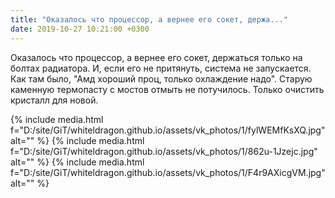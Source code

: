 ```yaml
---
title: "Оказалось что процессор, а вернее его сокет, держа..."
date: 2019-10-27 10:21:00 +0300
---
```


Оказалось что процессор, а вернее его сокет, держаться только на болтах радиатора. И, если его не притянуть, система не запускается. Как там было, "Амд хороший проц, только охлаждение надо".
Старую каменную термопасту с мостов отмыть не потучилось. Только очистить кристалл для новой.


{% include media.html f="D:/site/GiT/whiteldragon.github.io/assets/vk_photos/1/fylWEMfKsXQ.jpg" alt="" %}
{% include media.html f="D:/site/GiT/whiteldragon.github.io/assets/vk_photos/1/862u-1Jzejc.jpg" alt="" %}
{% include media.html f="D:/site/GiT/whiteldragon.github.io/assets/vk_photos/1/F4r9AXicgVM.jpg" alt="" %}
